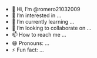 - 👋 Hi, I’m @romero21032009
- 👀 I’m interested in ...
- 🌱 I’m currently learning ...
- 💞️ I’m looking to collaborate on ...
- 📫 How to reach me ...
- 😄 Pronouns: ...
- ⚡ Fun fact: ...

<!---
romero21032009/romero21032009 is a ✨ special ✨ repository because its `README.md` (this file) appears on your GitHub profile.
You can click the Preview link to take a look at your changes.
![](https://media1.tenor.com/m/eLHVSsflETcAAAAd/monalisa-nerko59.gif)
